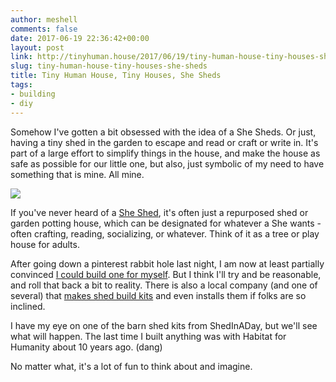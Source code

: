```yaml
---
author: meshell
comments: false
date: 2017-06-19 22:36:42+00:00
layout: post
link: http://tinyhuman.house/2017/06/19/tiny-human-house-tiny-houses-she-sheds/
slug: tiny-human-house-tiny-houses-she-sheds
title: Tiny Human House, Tiny Houses, She Sheds
tags:
- building
- diy
---
```


Somehow I've gotten a bit obsessed with the idea of a She Sheds. Or just, having a tiny shed in the garden to escape and read or craft or write in. It's part of a large effort to simplify things in the house, and make the house as safe as possible for our little one, but also, just symbolic of my need to have something that is mine. All mine.

![](http://tinyhuman.house/wp-content/uploads/2017/06/garden-shed-931508_1280-1024x819.jpg)

If you've never heard of a [She Shed](https://www.lowes.com/projects/utility-and-storage/she-shed/article), it's often just a repurposed shed or garden potting house, which can be designated for whatever a She wants - often crafting, reading, socializing, or whatever. Think of it as a tree or play house for adults.

After going down a pinterest rabbit hole last night, I am now at least partially convinced [I could build one for myself](https://www.familyhandyman.com/sheds/how-to-build-a-cheap-storage-shed/step-by-step). But I think I'll try and be reasonable, and roll that back a bit to reality. There is also a local company (and one of several) that [makes shed build kits](https://shedinaday.com/) and even installs them if folks are so inclined.

I have my eye on one of the barn shed kits from ShedInADay, but we'll see what will happen. The last time I built anything was with Habitat for Humanity about 10 years ago. (dang)

No matter what, it's a lot of fun to think about and imagine.
